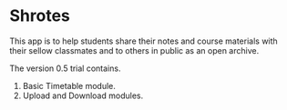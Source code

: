 # Shrotes
This app is to help students share their notes and course materials with their sellow classmates and to others in public as an open archive.

The version 0.5 trial contains.
1. Basic Timetable module.
2. Upload and Download modules.
